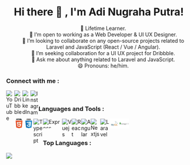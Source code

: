 <h1 align="center">Hi there 👋 , I'm Adi Nugraha Putra!</h1>

<ul align="center" style="list-style-type: none;">
   <li>🌱 Lifetime Learner.
   <li>🔭 I’m open to working as a Web Developer & UI UX Designer.
   <li>👯 I’m looking to collaborate on any open-source projects related to Laravel and JavaScript (React / Vue / Angular).
   <li>🤔 I’m seeking collaboration for a UI UX project for Dribbble.
   <li>💬 Ask me about anything related to Laravel and JavaScript.
   <li>😄 Pronouns: he/him.<br />
</ul>

### Connect with me :

<a href="https://www.youtube.com/channel/UCyGpJMoH4Hky6legCXq7hdQ" target="_blank">
   <img align="left" alt="YouTube" width="22px" src="https://cdn.jsdelivr.net/npm/simple-icons@v3/icons/youtube.svg" />
</a>
<a href="https://dribbble.com/nuhptr" target="_blank">
  <img align="left" alt="Dribbble" width="22px" src="https://cdn.jsdelivr.net/npm/simple-icons@v3/icons/dribbble.svg" />
</a>
<a href="https://www.linkedin.com/in/adikuhaku/" target="_blank">
  <img align="left" alt="LinkedIn" width="22px" src="https://cdn.jsdelivr.net/npm/simple-icons@v3/icons/linkedin.svg" />
</a>
<a href="https://www.instagram.com/codethekaizen/" target="_blank">
  <img align="left" alt="Instagram" width="22px" src="https://cdn.jsdelivr.net/npm/simple-icons@v3/icons/instagram.svg" />
</a>

<br />

### Languages and Tools :

<img align="left" alt="HTML5" width="26px" src="https://raw.githubusercontent.com/github/explore/80688e429a7d4ef2fca1e82350fe8e3517d3494d/topics/html/html.png" />
<img align="left" alt="CSS3" width="26px" src="https://raw.githubusercontent.com/github/explore/80688e429a7d4ef2fca1e82350fe8e3517d3494d/topics/css/css.png" />
<img align="left" alt="Typescript" width="26px" src="https://w7.pngwing.com/pngs/915/519/png-transparent-typescript-hd-logo-thumbnail.png" />
<img align="left" alt="Express" width="52px" height="26px" src="https://github.com/nuhptr/nuhptr/assets/50306963/3c535a11-f64f-4395-93c8-dc3186c0a978" />
<img align="left" alt="Vuejs" width="26px" src="https://github.com/nuhptr/nuhptr/assets/50306963/5f73e528-b084-42e0-b919-14e15f8c0d16" />
<img align="left" alt="React" width="26px" src="https://github.com/nuhptr/nuhptr/assets/50306963/f60c8ec7-f4b9-4fa4-be58-bcdec986bbb9" />
<img align="left" alt="Angular" width="26px" src="https://github.com/nuhptr/nuhptr/assets/50306963/5036c1e7-acee-4957-b058-351002fe0215" />
<img align="left" alt="Nextjs" width="26px" src="https://github.com/nuhptr/nuhptr/assets/50306963/d258c1c2-0ca4-49cb-9abc-42ffe7ecd0d4"/>
<img align="left" alt="Laravel" width="26px" src="https://github.com/nuhptr/nuhptr/assets/50306963/ac74a567-0ca7-4a17-88e9-f8db83d138c6"/>
<img align="left" alt="MySQL" width="26px" src="https://raw.githubusercontent.com/github/explore/80688e429a7d4ef2fca1e82350fe8e3517d3494d/topics/mysql/mysql.png" />
<img align="left" alt="MongoDB" width="26px" src="https://raw.githubusercontent.com/github/explore/80688e429a7d4ef2fca1e82350fe8e3517d3494d/topics/mongodb/mongodb.png" />

<br />
<br />

### Top Languages :

<a href="https://github.com/nuhptr" target="_blank">
<img src="https://github-readme-stats.vercel.app/api/top-langs?username=nuhptr&layout=compact"/>
</a>

<!--START_SECTION:waka-->
<!--END_SECTION:waka-->

<!-- ### Stats : 
<a href="https://github.com/nuhptr" target="_blank">
 <img align="center" src="https://github-readme-stats.vercel.app/api?username=nuhptr&show_icons=true&theme=light&line_height=27" />
</a> -->

<!-- 
### Other Repository :
<a href="https://github.com/nuhptr/.....">
 <img align="center" src="https://github-readme-stats.vercel.app/api/pin/?username=nuhptr&repo=...&theme=dark" />
</a> -->
